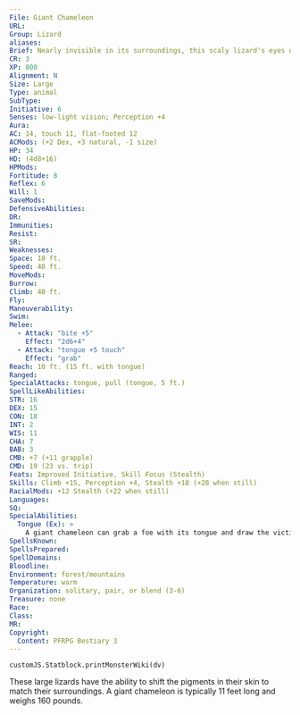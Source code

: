 ```yaml
---
File: Giant Chameleon
URL: 
Group: Lizard
aliases: 
Brief: Nearly invisible in its surroundings, this scaly lizard's eyes dart about independently of each other.
CR: 3
XP: 800
Alignment: N
Size: Large
Type: animal
SubType: 
Initiative: 6
Senses: low-light vision; Perception +4
Aura: 
AC: 14, touch 11, flat-footed 12
ACMods: (+2 Dex, +3 natural, -1 size)
HP: 34
HD: (4d8+16)
HPMods: 
Fortitude: 8
Reflex: 6
Will: 1
SaveMods: 
DefensiveAbilities: 
DR: 
Immunities: 
Resist: 
SR: 
Weaknesses: 
Space: 10 ft.
Speed: 40 ft.
MoveMods: 
Burrow: 
Climb: 40 ft.
Fly: 
Maneuverability: 
Swim: 
Melee: 
  - Attack: "bite +5"
    Effect: "2d6+4"
  - Attack: "tongue +5 touch"
    Effect: "grab"
Reach: 10 ft. (15 ft. with tongue)
Ranged: 
SpecialAttacks: tongue, pull (tongue, 5 ft.)
SpellLikeAbilities: 
STR: 16
DEX: 15
CON: 18
INT: 2
WIS: 11
CHA: 7
BAB: 3
CMB: +7 (+11 grapple)
CMD: 19 (23 vs. trip)
Feats: Improved Initiative, Skill Focus (Stealth)
Skills: Climb +15, Perception +4, Stealth +18 (+28 when still)
RacialMods: +12 Stealth (+22 when still)
Languages: 
SQ: 
SpecialAbilities:
  Tongue (Ex): >
    A giant chameleon can grab a foe with its tongue and draw the victim to its mouth. This tongue attack has a reach of 15 feet. The attack does no damage, but allows the creature to grab. A giant chameleon does not gain the grappled condition while using its tongue in this manner.
SpellsKnown: 
SpellsPrepared: 
SpellDomains: 
Bloodline: 
Environment: forest/mountains
Temperature: warm
Organization: solitary, pair, or blend (3-6)
Treasure: none
Race: 
Class: 
MR: 
Copyright:
  Content: PFRPG Bestiary 3
---
```

```dataviewjs
customJS.Statblock.printMonsterWiki(dv)
```
These large lizards have the ability to shift the pigments in their skin to match their surroundings. A giant chameleon is typically 11 feet long and weighs 160 pounds.
